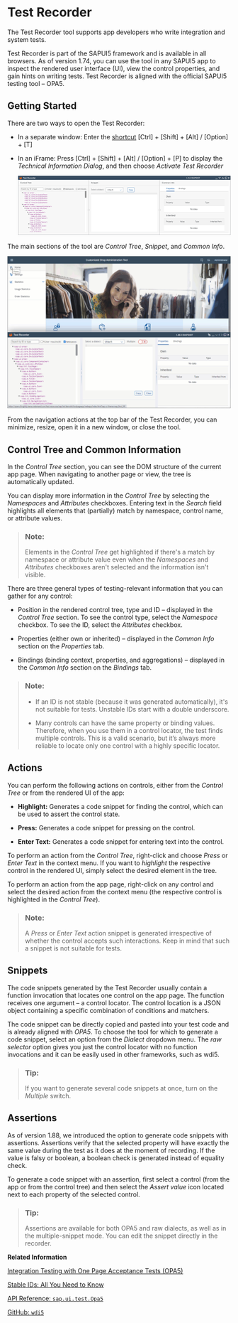 <!-- copydac59fadd5f9419d986f74ba602c6d29 -->

# Test Recorder

The Test Recorder tool supports app developers who write integration and system tests.

Test Recorder is part of the SAPUI5 framework and is available in all browsers. As of version 1.74, you can use the tool in any SAPUI5 app to inspect the rendered user interface \(UI\), view the control properties, and gain hints on writing tests. Test Recorder is aligned with the official SAPUI5 testing tool – OPA5.



<a name="copydac59fadd5f9419d986f74ba602c6d29__section_wxk_d2w_zjb"/>

## Getting Started

There are two ways to open the Test Recorder:

-   In a separate window: Enter the [shortcut](../02_Read-Me-First/keyboard-shortcuts-for-sapui5-tools-154844c.md)  [Ctrl\] + [Shift\] + [Alt\] / [Option\] + [T\] 

-   In an iFrame: Press  [Ctrl\] + [Shift\] + [Alt\] / [Option\] + [P\]  to display the *Technical Information Dialog*, and then choose *Activate Test Recorder*

     ![](images/Activate_Test_Recorder_SAPUI5_3f710a0.png) 


The main sections of the tool are *Control Tree*, *Snippet*, and *Common Info*.

 ![](images/Test_Recorder_Animation_6316f77.gif) 

From the navigation actions at the top bar of the Test Recorder, you can minimize, resize, open it in a new window, or close the tool.



<a name="copydac59fadd5f9419d986f74ba602c6d29__section_vyg_n5d_1kb"/>

## Control Tree and Common Information

In the *Control Tree* section, you can see the DOM structure of the current app page. When navigating to another page or view, the tree is automatically updated.

You can display more information in the *Control Tree* by selecting the *Namespaces* and *Attributes* checkboxes. Entering text in the *Search* field highlights all elements that \(partially\) match by namespace, control name, or attribute values.

> ### Note:  
> Elements in the *Control Tree* get highlighted if there's a match by namespace or attribute value even when the *Namespaces* and *Attributes* checkboxes aren't selected and the information isn't visible.

There are three general types of testing-relevant information that you can gather for any control:

-   Position in the rendered control tree, type and ID – displayed in the *Control Tree* section. To see the control type, select the *Namespace* checkbox. To see the ID, select the *Attributes* checkbox.

-   Properties \(either own or inherited\) – displayed in the *Common Info* section on the *Properties* tab.

-   Bindings \(binding context, properties, and aggregations\) – displayed in the *Common Info* section on the *Bindings* tab.


> ### Note:  
> -   If an ID is not stable \(because it was generated automatically\), it's not suitable for tests. Unstable IDs start with a double underscore.
> 
> -   Many controls can have the same property or binding values. Therefore, when you use them in a control locator, the test finds multiple controls. This is a valid scenario, but it’s always more reliable to locate only one control with a highly specific locator.



<a name="copydac59fadd5f9419d986f74ba602c6d29__section_c2d_ts3_1kb"/>

## Actions

You can perform the following actions on controls, either from the *Control Tree* or from the rendered UI of the app:

-   **Highlight:** Generates a code snippet for finding the control, which can be used to assert the control state.

-   **Press:** Generates a code snippet for pressing on the control.

-   **Enter Text:** Generates a code snippet for entering text into the control.


To perform an action from the *Control Tree*, right-click and choose *Press* or *Enter Text* in the context menu. If you want to *highlight* the respective control in the rendered UI, simply select the desired element in the tree.

To perform an action from the app page, right-click on any control and select the desired action from the context menu \(the respective control is highlighted in the *Control Tree*\).

> ### Note:  
> A *Press* or *Enter Text* action snippet is generated irrespective of whether the control accepts such interactions. Keep in mind that such a snippet is not suitable for tests.



<a name="copydac59fadd5f9419d986f74ba602c6d29__section_dwd_ts3_1kb"/>

## Snippets

The code snippets generated by the Test Recorder usually contain a function invocation that locates one control on the app page. The function receives one argument – a control locator. The control location is a JSON object containing a specific combination of conditions and matchers.

The code snippet can be directly copied and pasted into your test code and is already aligned with *OPA5*. To choose the tool for which to generate a code snippet, select an option from the *Dialect* dropdown menu. The *raw selector* option gives you just the control locator with no function invocations and it can be easily used in other frameworks, such as wdi5.

> ### Tip:  
> If you want to generate several code snippets at once, turn on the *Multiple* switch.



<a name="copydac59fadd5f9419d986f74ba602c6d29__section_kns_mvt_w4b"/>

## Assertions

As of version 1.88, we introduced the option to generate code snippets with assertions. Assertions verify that the selected property will have exactly the same value during the test as it does at the moment of recording. If the value is falsy or boolean, a boolean check is generated instead of equality check.

To generate a code snippet with an assertion, first select a control \(from the app or from the control tree\) and then select the *Assert value* icon located next to each property of the selected control.

> ### Tip:  
> Assertions are available for both OPA5 and raw dialects, as well as in the multiple-snippet mode. You can edit the snippet directly in the recorder.

**Related Information**  


[Integration Testing with One Page Acceptance Tests \(OPA5\)](integration-testing-with-one-page-acceptance-tests-opa5-2696ab5.md "OPA5 is an API for SAPUI5 controls. It hides asynchronicity and eases access to SAPUI5 elements. This makes OPA especially helpful for testing user interactions, integration with SAPUI5, navigation, and data binding.")

[Stable IDs: All You Need to Know](../05_Developing_Apps/stable-ids-all-you-need-to-know-f51dbb7.md "Stable IDs are IDs for controls, elements, or components that you set yourself in the respective id property or attribute as opposed to IDs that are generated by SAPUI5. Stable means that the IDs are concatenated with the application component ID and do not have any auto-generated parts.")

[API Reference: `sap.ui.test.Opa5`](https://ui5.sap.com/#/api/sap.ui.test.Opa5)

[GitHub: `wdi5`](https://github.com/js-soft/wdi5)

